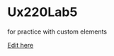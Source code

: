 # Ux220Lab5
for practice with custom elements

[Edit here](https://diy-pwa.dev/~/gh/LebLeb03/Ux220Lab5)

